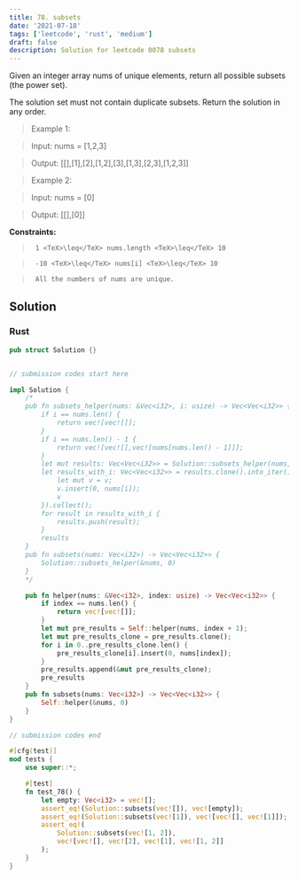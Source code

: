 ```yaml
---
title: 78. subsets
date: '2021-07-18'
tags: ['leetcode', 'rust', 'medium']
draft: false
description: Solution for leetcode 0078 subsets
---
```


 

  Given an integer array nums of unique elements, return all possible subsets (the power set).

  The solution set must not contain duplicate subsets. Return the solution in any order.

   

 >   Example 1:

  

 >   Input: nums <TeX>=</TeX> [1,2,3]

 >   Output: [[],[1],[2],[1,2],[3],[1,3],[2,3],[1,2,3]]

  

 >   Example 2:

  

 >   Input: nums <TeX>=</TeX> [0]

 >   Output: [[],[0]]

  

   

  **Constraints:**

  

 >   	1 <TeX>\leq</TeX> nums.length <TeX>\leq</TeX> 10

 >   	-10 <TeX>\leq</TeX> nums[i] <TeX>\leq</TeX> 10

 >   	All the numbers of nums are unique.


## Solution
### Rust
```rust
pub struct Solution {}


// submission codes start here

impl Solution {
    /*
    pub fn subsets_helper(nums: &Vec<i32>, i: usize) -> Vec<Vec<i32>> {
        if i == nums.len() {
            return vec![vec![]];
        }
        if i == nums.len() - 1 {
            return vec![vec![],vec![nums[nums.len() - 1]]];
        }
        let mut results: Vec<Vec<i32>> = Solution::subsets_helper(nums, i + 1);
        let results_with_i: Vec<Vec<i32>> = results.clone().into_iter().map(|v| {
            let mut v = v;
            v.insert(0, nums[i]);
            v
        }).collect();
        for result in results_with_i {
            results.push(result);
        }
        results
    }
    pub fn subsets(nums: Vec<i32>) -> Vec<Vec<i32>> {
        Solution::subsets_helper(&nums, 0)
    }
    */

    pub fn helper(nums: &Vec<i32>, index: usize) -> Vec<Vec<i32>> {
        if index == nums.len() {
            return vec![vec![]];
        }
        let mut pre_results = Self::helper(nums, index + 1);
        let mut pre_results_clone = pre_results.clone();
        for i in 0..pre_results_clone.len() {
            pre_results_clone[i].insert(0, nums[index]);
        }
        pre_results.append(&mut pre_results_clone);
        pre_results
    }
    pub fn subsets(nums: Vec<i32>) -> Vec<Vec<i32>> {
        Self::helper(&nums, 0)
    }
}

// submission codes end

#[cfg(test)]
mod tests {
    use super::*;

    #[test]
    fn test_78() {
        let empty: Vec<i32> = vec![];
        assert_eq!(Solution::subsets(vec![]), vec![empty]);
        assert_eq!(Solution::subsets(vec![1]), vec![vec![], vec![1]]);
        assert_eq!(
            Solution::subsets(vec![1, 2]),
            vec![vec![], vec![2], vec![1], vec![1, 2]]
        );
    }
}

```
